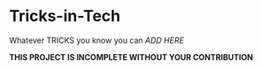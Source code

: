 # Tricks-in-Tech

Whatever TRICKS you know you can *ADD HERE*

**THIS PROJECT IS INCOMPLETE WITHOUT YOUR CONTRIBUTION**

